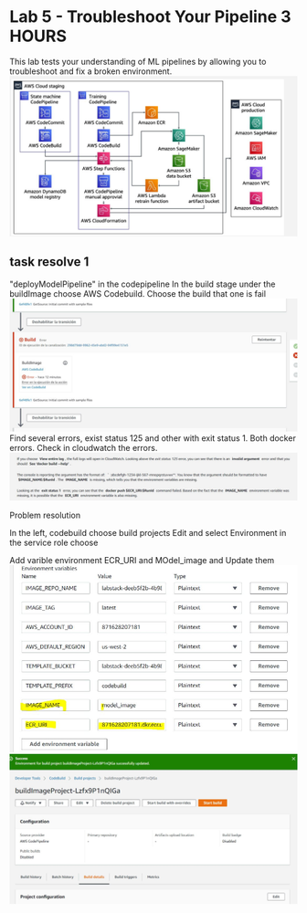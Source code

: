 # Lab 5 - Troubleshoot Your Pipeline 3 HOURS
This lab tests your understanding of ML pipelines by allowing you to troubleshoot and fix a broken environment.
![image](f5-1.JPG)

## task resolve 1
"deployModelPipeline" in the codepipeline 
In the build stage under the  buildImage choose AWS Codebuild. Choose the build that one is fail
![image](f5-2.JPG)
Find several errors, exist status 125 and other with exit status 1. Both docker errors. Check in cloudwatch the errors.
![image](f5-3.JPG)

Problem resolution

In the left, codebuild choose build projects
Edit and select Environment in the service role choose 

Add varible environment ECR_URI and MOdel_image and Update them
![image](f5-4.JPG)
![image](f5-5.JPG)
